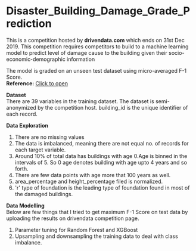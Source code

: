 # Disaster_Building_Damage_Grade_Prediction

This is a competition hosted by **drivendata.com** which ends on 31st Dec 2019. 
This competition requires competitors to build to a machine learning model to predict level of damage cause to the building given their socio-economic-demographic information

The model is graded on an unseen test dataset using micro-averaged F-1 Score.   
**Reference:** [Click to open](https://www.drivendata.org/competitions/57/nepal-earthquake/page/135/)

**Dataset**  
There are 39 variables in the training dataset. The dataset is semi-anonymized by the competition host. building_id is the unique identifier of each record.

**Data Exploration**  
1.  There are no missing values
2.  The data is imbalanced, meaning there are not equal no. of records for each target variable.
3.  Around 10% of total data has buildings with age 0.Age is binned in the intervals of 5. So 0 age denotes building with age upto 4 years and so forth.
4.  There are few data points with age more that 100 years as well. 
5.  area_percentage and height_percentage filed is normalized.
6.  'r' type of foundation is the leading type of foundation found in most of the damaged buildings.

**Data Modelling**  
Below are few things that I tried to get maximum F-1 Score on test data by uploading the results on drivendata competition page. 

1.  Parameter tuning for Random Forest and XGBoost
2.  Upsampling and downsampling the training data to deal with class imbalance.

